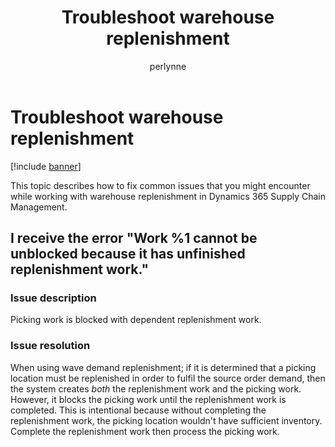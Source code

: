 ﻿---
# required metadata

title: Troubleshoot warehouse replenishment
description: This topic describes how to fix common issues that you might encounter while working with warehouse replenishment in Dynamics 365 Supply Chain Management.
author: perlynne
manager: tfehr
ms.date: 10/19/2020
ms.topic: article
ms.prod: 
ms.service: dynamics-ax-applications
ms.technology: 

# optional metadata

ms.search.form: 
# ROBOTS: 
audience: Application user
# ms.devlang: 
ms.reviewer: kamaybac
ms.search.scope: Core, Operations
# ms.tgt_pltfrm: 
ms.custom: 
ms.assetid: 
ms.search.region: Global
# ms.search.industry: 
ms.author: perlynne
ms.search.validFrom: 2020-10-19
ms.dyn365.ops.version: 10.0.15
---

# Troubleshoot warehouse replenishment

[!include [banner](../includes/banner.md)]

This topic describes how to fix common issues that you might encounter while working with warehouse replenishment in Dynamics 365 Supply Chain Management.

## I receive the error "Work %1 cannot be unblocked because it has unfinished replenishment work."

### Issue description

Picking work is blocked with dependent replenishment work.

### Issue resolution

When using wave demand replenishment; if it is determined that a picking location must be replenished in order to fulfil the source order demand, then the system creates *both* the replenishment work and the picking work. However, it blocks the picking work until the replenishment work is completed. This is intentional because without completing the replenishment work, the picking location wouldn't have sufficient inventory. Complete the replenishment work then process the picking work.
